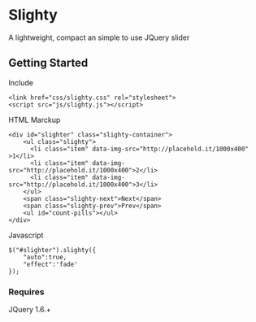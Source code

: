 # Slighty

A lightweight, compact an simple to use JQuery slider

## Getting Started

Include

```
<link href="css/slighty.css" rel="stylesheet">
<script src="js/slighty.js"></script>
```

HTML Marckup

```
<div id="slighter" class="slighty-container">
    <ul class="slighty">
      <li class="item" data-img-src="http://placehold.it/1000x400" >1</li>
      <li class="item" data-img-src="http://placehold.it/1000x400">2</li>
      <li class="item" data-img-src="http://placehold.it/1000x400">3</li>
    </ul>
    <span class="slighty-next">Next</span>
    <span class="slighty-prev">Prev</span>
    <ul id="count-pills"></ul>
</div>
```

Javascript

```
$("#slighter").slighty({
    "auto":true,
    "effect":'fade'
});
```

### Requires

JQuery 1.6.+